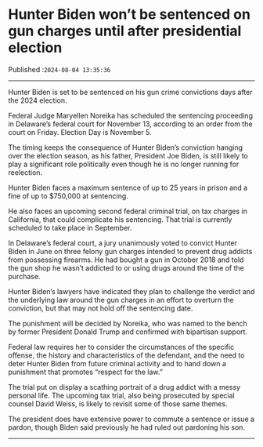 # Hunter Biden won’t be sentenced on gun charges until after presidential election

Published :`2024-08-04 13:35:36`

---

Hunter Biden is set to be sentenced on his gun crime convictions days after the 2024 election.

Federal Judge Maryellen Noreika has scheduled the sentencing proceeding in Delaware’s federal court for November 13, according to an order from the court on Friday.  Election Day is November 5.

The timing keeps the consequence of Hunter Biden’s conviction hanging over the election season, as his father, President Joe Biden, is still likely to play a significant role politically even though he is no longer running for reelection.

Hunter Biden faces a maximum sentence of up to 25 years in prison and a fine of up to $750,000 at sentencing.

He also faces an upcoming second federal criminal trial, on tax charges in California, that could complicate his sentencing. That trial is currently scheduled to take place in September.

In Delaware’s federal court, a jury unanimously voted to convict Hunter Biden in June on three felony gun charges intended to prevent drug addicts from possessing firearms. He had bought a gun in October 2018 and told the gun shop he wasn’t addicted to or using drugs around the time of the purchase.

Hunter Biden’s lawyers have indicated they plan to challenge the verdict and the underlying law around the gun charges in an effort to overturn the conviction, but that may not hold off the sentencing date.

The punishment will be decided by Noreika, who was named to the bench by former President Donald Trump and confirmed with bipartisan support.

Federal law requires her to consider the circumstances of the specific offense, the history and characteristics of the defendant, and the need to deter Hunter Biden from future criminal activity and to hand down a punishment that promotes “respect for the law.”

The trial put on display a scathing portrait of a drug addict with a messy personal life. The upcoming tax trial, also being prosecuted by special counsel David Weiss, is likely to revisit some of those same themes.

The president does have extensive power to commute a sentence or issue a pardon, though Biden said previously he had ruled out pardoning his son.

---

